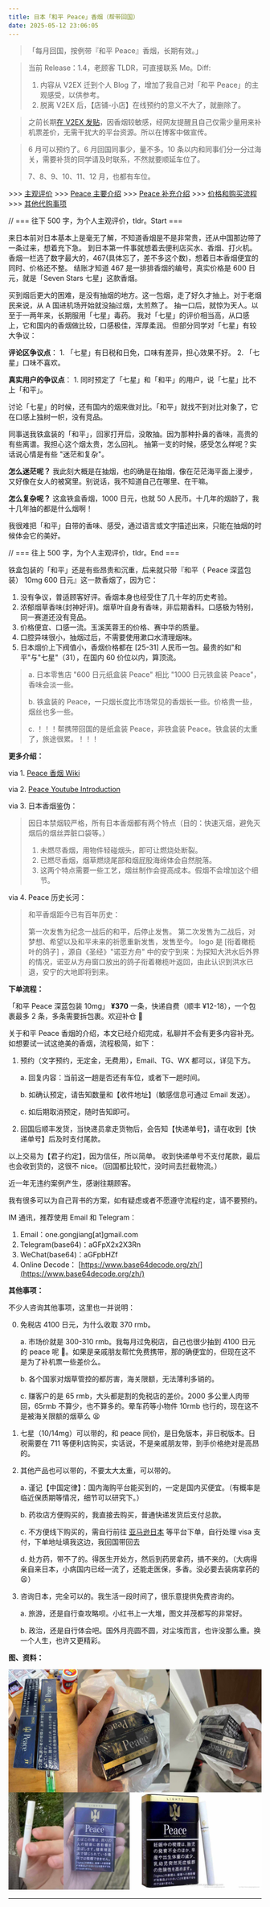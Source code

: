 ```yaml
---
title: 日本「和平 Peace」香烟（帮带回国）
date: 2025-05-12 23:06:05
---
```


> 「每月回国，按例带『和平 Peace』香烟，长期有效。」

> 当前 Release：1.4，老顾客 TLDR，可直接联系 Me。Diff:
>
> 1. 内容从 V2EX 迁到个人 Blog 了，增加了我自己对「和平 Peace」的主观感受，以供参考。
> 2. 脱离 V2EX 后，【店铺-小店】在线预约的意义不大了，就删除了。

> 之前长期[在 V2EX 发贴](https://www.v2ex.com/t/1130849)，因香烟较敏感，经网友提醒且自己仅需少量用来补机票差价，无需干扰大的平台资源。所以在博客中做宣传。

> 6 月可以预约了。6 月回国同事少，量不多。10 条以内和同事们分一分过海关，需要补货的同学请及时联系，不然就要顺延车位了。
>
> 7、8、9、10、11、12 月，也都有车位。

\>>> [主观评价](#mark1)
\>>> [Peace 主要介绍](#mark2)
\>>> [Peace 补充介绍](#mark3)
\>>> [价格和购买流程](#mark4)
\>>> [其他代购事项](#mark5)

<a id="mark1"></a>
// === 往下 500 字，为个人主观评价，tldr。Start ===

来日本前对日本基本上是毫无了解，不知道香烟是不是非常贵，还从中国那边带了一条过来，想着充下急。
到日本第一件事就想着去便利店买水、香烟、打火机。香烟一栏选了数字最大的，467(具体忘了，差不多这个数)，想着日本香烟便宜的同时、价格还不整。
结账才知道 467 是一排排香烟的编号，真实价格是 600 日元，就是「Seven Stars 七星」这款香烟。

买到烟后更大的困难，是没有抽烟的地方。这一包烟，走了好久才抽上。对于老烟民来说，从 A 国进机场开始就没抽过烟，太煎熬了。
抽一口后，就惊为天人。以至于一两年来，长期服用「七星」毒药。
我对「七星」的评价相当高，从口感上，它和国内的香烟做比较，口感极佳，浑厚柔润。
但部分同学对「七星」有较大争议：

**评论区争议点**： 1. 「七星」有日税和日免，口味有差异，担心效果不好。 2. 「七星」口味不喜欢。

**真实用户的争议点**： 1. 同时预定了「七星」和「和平」的用户，说「七星」比不上「和平」。

讨论「七星」的时候，还有国内的烟来做对比。「和平」就找不到对比对象了，它在口感上独树一帜，没有竞品。

同事送我铁盒装的「和平」，回家打开后，没敢抽。因为那种扑鼻的香味，高贵的有些离谱。我担心这个烟太贵，怎么回礼。
抽第一支的时候，感受怎么样呢？实话说心情是有些 "迷茫和复杂"。

**怎么迷茫呢？** 我此刻大概是在抽烟，也的确是在抽烟，像在茫茫海平面上漫步，又好像在女人的被窝里。别说话，我不知道自己在哪里、在干嘛。

**怎么复杂呢？** 这盒铁盒香烟，1000 日元，也就 50 人民币。十几年的烟龄了，我十几年抽的都是什么烟啊！

我很难把「和平」自带的香味、感受，通过语言或文字描述出来，只能在抽烟的时候体会它的美好。

// === 往上 500 字，为个人主观评价，tldr。End ===

<a id="mark2"></a>
铁盒包装的「和平」还是有些昂贵和沉重，后来就只带『和平（ Peace 深蓝包装） 10mg 600 日元』这一款香烟了，因为它：

1. 没有争议，普适顾客好评。香烟本身也经受住了几十年的历史考验。
2. 浓郁烟草香味(封神好评)。烟草叶自身有香味，非后期香料。口感极为特别，同一赛道还没有竞品。
3. 价格便宜、口感一流。玉溪芙蓉王的价格、赛中华的质量。
4. 口腔异味很小，抽烟过后，不需要使用漱口水清理烟味。
5. 日本烟价上下阀值小，香烟价格都在 [25-31] 人民币一包。最贵的如"和平"与"七星"（31），在国内 60 价位以内，算顶流。

> a. 日本零售店 "600 日元纸盒装 Peace" 相比 "1000 日元铁盒装 Peace"，香味会淡一些。
>
> b. 铁盒装的 Peace，一只烟长度比市场常见的香烟长一些。价格贵一些，烟丝也多一些。
>
> c. ！！！帮携带回国的是纸盒装 Peace，非铁盒装 Peace。铁盒装的太重了，旅途很累。！！！

<a id="mark3"></a>
**更多介绍：**

via 1. [Peace 香烟 Wiki](<https://en.wikipedia.org/wiki/Peace_(cigarette)>)

via 2. [Peace Youtube Introduction](https://www.youtube.com/watch?v=tpA0kDuZ7RI)

via 3. 日本香烟鉴伪：

> 因日本禁烟较严格，所有日本香烟都有两个特点（目的：快速灭烟，避免灭烟后的烟丝弄脏口袋等。）
>
> 1.  未燃尽香烟，用物件轻碰烟头，即可让燃烧处断裂。
> 2.  已燃尽香烟，烟草燃烧尾部和烟屁股海绵体会自然脱落。
> 3.  这两个特点需要一些工艺，烟丝制作会提高成本。假烟不会增加这个细节。

via 4. Peace 历史长河：

> 和平香烟距今已有百年历史：
>
> 第一次发售为纪念一战后的和平，后停止发售。
> 第二次发售为二战后，对梦想、希望以及和平未来的祈愿重新发售，发售至今。
> logo 是 [衔着橄榄叶的鸽子] ，源自《圣经》"诺亚方舟" 中的安宁到来：为探知大洪水后外界的情况，诺亚从方舟窗口放出的鸽子衔着橄榄叶返回，由此认识到洪水已退，安宁的大地即将到来。

<a id="mark4"></a>
**下单流程：**

「和平 Peace 深蓝包装 10mg」 **¥370** 一条，快递自费（顺丰 ¥12-18），一个包裹最多 2 条，多条需要拆包裹。欢迎补仓 🌹

关于和平 Peace 香烟的介绍，本文已经介绍完成，私聊并不会有更多内容补充。如想要试一试这绝美的香烟，流程极简，如下：

1. 预约（文字预约，无定金，无费用），Email、TG、WX 都可以，详见下方。

   a. 回复内容：当前这一趟是否还有车位，或者下一趟时间。

   b. 如确认预定，请告知数量和【收件地址】（敏感信息可通过 Email 发送）。

   c. 如后期取消预定，随时告知即可。

2. 回国后顺丰发货，当快递员拿走货物后，会告知【快递单号】，请在收到【快递单号】后及时支付尾款。

以上交易为【君子约定】，因为信任，所以简单。
收到快递单号不支付尾款，最后也会收到货的，这很不 nice。（回国都比较忙，没时间去拦截物流。）

近一年无违约案例产生，感谢往期顾客。

我有很多可以为自己背书的方案，如有疑虑或者不愿遵守流程约定，请不要预约。

IM 通讯，推荐使用 Email 和 Telegram：

1.  Email：one.gongjiang[at]gmail.com
2.  Telegram(base64)：aGFpX2x2X3Rn
3.  WeChat(base64)：aGFpbHZf
4.  Online Decode： [https://www.base64decode.org/zh/](https://www.base64decode.org/zh/)

<a id="mark5"></a>
**其他事项：**

不少人咨询其他事项，这里也一并说明：

0. 免税店 4100 日元，为什么收取 370 rmb。

   a. 市场价就是 300-310 rmb。我每月过免税店，自己也很少抽到 4100 日元的 peace 呢 🥲。如果是亲戚朋友帮忙免费携带，那的确便宜的，但现在这不是为了补机票一些差价么。

   b. 各个国家对烟草管控的都厉害，海关限额，无法薄利多销的。

   c. 赚客户的是 65 rmb，大头都是割的免税店的差价。2000 多公里人肉带回，65rmb 不算少，也不算多的。晕车药等小物件 10rmb 也行的，现在这不是被海关限额的烟草么 😫

1. 七星（10/14mg）可以带的，和 peace 同价，是日免版本，非日税版本。日税需要在 711 等便利店购买，实话说，不是亲戚朋友带，到手价格绝对是高昂的。

2. 其他产品也可以带的，不要太大太重，可以带的。

   a. 谨记【中国定律】：国内海购平台能买到的，一定是国内买便宜。（有概率是临近保质期等情况，细节可以研究下。）

   b. 药妆店方便购买的，我直接去购买，普通快递发货后支付总款。

   c. 不方便线下购买的，需自行前往 [亚马逊日本](https://www.amazon.co.jp) 等平台下单，自行处理 visa 支付，下单地址填我这边，我回国带回去

   d. 处方药，带不了的。得医生开处方，然后到药房拿药，搞不来的。（大病得亲自来日本，小病国内已经一流了，还能走医保，多香。没必要去装病拿药的 😫）

3. 咨询日本，完全可以的。我生活一段时间了，很乐意提供免费咨询的。

   a. 旅游，还是自行查攻略呗。小红书上一大堆，图文并茂都写的非常好。

   b. 政治，还是自行体会吧。国外月亮圆不圆，对尘埃而言，也许没那么重。换一个人生，也许又更精彩。

**图、资料：**

![Peace 香烟](https://raw.githubusercontent.com/yigegongjiang/image_space/main/blog_img/20250510141818086.jpg)

---
